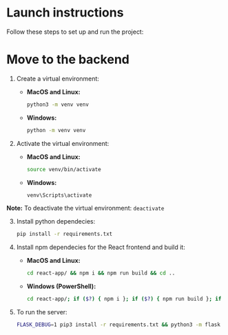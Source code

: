 # Launch instructions

Follow these steps to set up and run the project:
# Move to the backend
1. Create a virtual environment:

    - **MacOS and Linux:**
        ```bash
        python3 -m venv venv
        ```
    - **Windows:**
        ```bash
        python -m venv venv
        ```

2. Activate the virtual environment:

    - **MacOS and Linux:**
        ```bash
        source venv/bin/activate
        ```
    - **Windows:**
        ```bash
        venv\Scripts\activate
        ```

**Note:** To deactivate the virtual environment:
    ```deactivate```

3. Install python dependecies:
    ```bash
    pip install -r requirements.txt
    ```

4. Install npm dependecies for the React frontend and build it:
    - **MacOS and Linux:**
        ```bash
        cd react-app/ && npm i && npm run build && cd ..
        ```
    - **Windows (PowerShell):**
        ```bash
        cd react-app/; if ($?) { npm i }; if ($?) { npm run build }; if ($?) { cd .. }
        ```

5. To run the server:
    ```bash
    FLASK_DEBUG=1 pip3 install -r requirements.txt && python3 -m flask --app index run --reload
    ```

